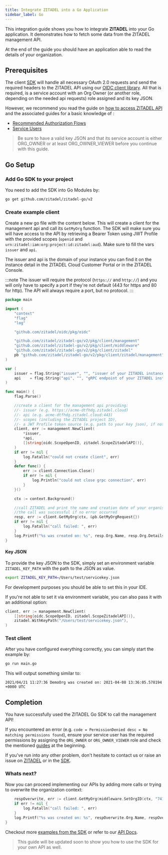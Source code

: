 ```yaml
---
title: Integrate ZITADEL into a Go Application
sidebar_label: Go
---
```


This integration guide shows you how to integrate **ZITADEL** into your Go application.
It demonstrates how to fetch some data from the ZITADEL management API.

At the end of the guide you should have an application able to read the details of your organization.

## Prerequisites

The client [SDK](https://github.com/zitadel/zitadel-go) will handle all necessary OAuth 2.0 requests and send the required headers to the ZITADEL API using our [OIDC client library](https://github.com/zitadel/oidc).
All that is required, is a service account with an Org Owner (or another role, depending on the needed api requests) role assigned and its key JSON.

However, we recommend you read the guide on [how to access ZITADEL API](../../guides/integrate/access-zitadel-apis) and the associated guides for a basic knowledge of :
 - [Recommended Authorization Flows](../../guides/integrate/oauth-recommended-flows.md)
 - [Service Users](../../guides/integrate/serviceusers)

> Be sure to have a valid key JSON and that its service account is either ORG_OWNER or at least ORG_OWNER_VIEWER before you continue with this guide.

## Go Setup

### Add Go SDK to your project

You need to add the SDK into Go Modules by:

```bash
go get github.com/zitadel/zitadel-go/v2
```

### Create example client

Create a new go file with the content below. This will create a client for the management api and call its `GetMyOrg` function.
The SDK will make sure you will have access to the API by retrieving a Bearer Token using JWT Profile with the provided scopes (`openid` and `urn:zitadel:iam:org:project:id:zitadel:aud`).
Make sure to fill the vars `issuer` and `api`.

The issuer and api is the domain of your instance you can find it on the instance detail in the ZITADEL Cloud Customer Portal or in the ZITADEL Console.

:::note
The issuer will require the protocol (`https://` and `http://`) and you will only have to specify a port if they're not default (443 for https and 80 for http). The API will always require a port, but no protocol. 
:::

```go
package main

import (
	"context"
	"flag"
	"log"

	"github.com/zitadel/oidc/pkg/oidc"

	"github.com/zitadel/zitadel-go/v2/pkg/client/management"
	"github.com/zitadel/zitadel-go/v2/pkg/client/middleware"
	"github.com/zitadel/zitadel-go/v2/pkg/client/zitadel"
	pb "github.com/zitadel/zitadel-go/v2/pkg/client/zitadel/management"
)

var (
	issuer = flag.String("issuer", "", "issuer of your ZITADEL instance (in the form: https://<instance>.zitadel.cloud or https://<yourdomain>)")
	api    = flag.String("api", "", "gRPC endpoint of your ZITADEL instance (in the form: <instance>.zitadel.cloud:443 or <yourdomain>:443)")
)

func main() {
	flag.Parse()

	//create a client for the management api providing:
	//- issuer (e.g. https://acme-dtfhdg.zitadel.cloud)
	//- api (e.g. acme-dtfhdg.zitadel.cloud:443)
	//- scopes (including the ZITADEL project ID),
	//- a JWT Profile token source (e.g. path to your key json), if not provided, the file will be read from the path set in env var ZITADEL_KEY_PATH
	client, err := management.NewClient(
		*issuer,
		*api,
		[]string{oidc.ScopeOpenID, zitadel.ScopeZitadelAPI()},
	)
	if err != nil {
		log.Fatalln("could not create client", err)
	}
	defer func() {
		err := client.Connection.Close()
		if err != nil {
			log.Println("could not close grpc connection", err)
		}
	}()

	ctx := context.Background()

	//call ZITADEL and print the name and creation date of your organisation
	//the call was successful if no error occurred
	resp, err := client.GetMyOrg(ctx, &pb.GetMyOrgRequest{})
	if err != nil {
		log.Fatalln("call failed: ", err)
	}
	log.Printf("%s was created on: %s", resp.Org.Name, resp.Org.Details.CreationDate.AsTime())
}

```

#### Key JSON

To provide the key JSON to the SDK, simply set an environment variable `ZITADEL_KEY_PATH` with the path to the JSON as value.

```bash
export ZITADEL_KEY_PATH=/Users/test/servicekey.json
```

For development purposes you should be able to set this in your IDE.

If you're not able to set it via environment variable, you can also pass it with an additional option:

```go
client, err := management.NewClient(
    []string{oidc.ScopeOpenID, zitadel.ScopeZitadelAPI()},
    zitadel.WithKeyPath("/Users/test/servicekey.json"),
)
```

### Test client

After you have configured everything correctly, you can simply start the example by:

```bash
go run main.go
```

This will output something similar to:

```
2021/04/21 11:27:36 DemoOrg was created on: 2021-04-08 13:36:05.578194 +0000 UTC
```

## Completion

You have successfully used the ZITADEL Go SDK to call the management API!

If you encountered an error (e.g. `code = PermissionDenied desc = No matching permissions found`), 
ensure your service user has the required permissions by assigning the `ORG_OWNER` or `ORG_OWNER_VIEWER` role
and check the mentioned [guides](#prerequisites) at the beginning.

If you've run into any other problem, don't hesitate to contact us or raise an issue on [ZITADEL](https://github.com/zitadel/zitadel/issues) or in the [SDK](https://github.com/zitadel/zitadel-go/issues).

### Whats next?

Now you can proceed implementing our APIs by adding more calls or trying to overwrite the organization context:

```go
    respOverwrite, err := client.GetMyOrg(middleware.SetOrgID(ctx, "74161146763996133"), &pb.GetMyOrgRequest{})
    if err != nil {
        log.Fatalln("call failed: ", err)
    }
    log.Printf("%s was created on: %s", respOverwrite.Org.Name, respOverwrite.Org.Details.CreationDate.AsTime())
}
```
Checkout more [examples from the SDK](https://github.com/zitadel/zitadel-go/blob/main/example) or refer to our [API Docs](/apis/introduction).

> This guide will be updated soon to show you how to use the SDK for your own API as well.
